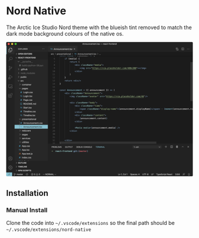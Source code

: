 # Nord Native

The Arctic Ice Studio Nord theme with the blueish tint removed to match the dark mode background colours of the native os.

![Screenshot of the nord native theme applied to visual studio code](docs/images/fig-1.png)

## Installation

### Manual Install

Clone the code into `~/.vscode/extensions` so the final path should be `~/.vscode/extensions/nord-native`
